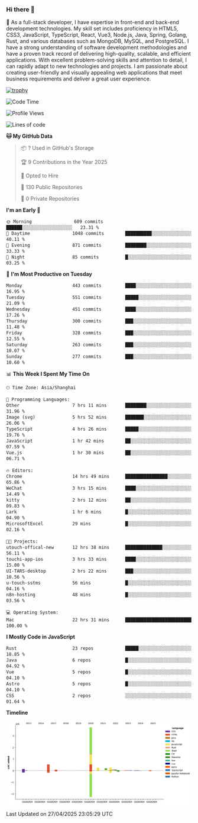 ### Hi there 👋

🌱 As a full-stack developer, I have expertise in front-end and back-end development technologies. My skill set includes proficiency in HTML5, CSS3, JavaScript, TypeScript, React, Vue3, Node.js, Java, Spring, Golang, Rust, and various databases such as MongoDB, MySQL, and PostgreSQL. I have a strong understanding of software development methodologies and have a proven track record of delivering high-quality, scalable, and efficient applications. With excellent problem-solving skills and attention to detail, I can rapidly adapt to new technologies and projects. I am passionate about creating user-friendly and visually appealing web applications that meet business requirements and deliver a great user experience.

[![trophy](https://github-profile-trophy.vercel.app/?username=elton&rank=SECRET,SSS,SS,S,AAA,AA,A&theme=onedark&no-frame=true&margin-w=10)](https://github.com/ryo-ma/github-profile-trophy)

<!--START_SECTION:waka-->
![Code Time](http://img.shields.io/badge/Code%20Time-1%2C587%20hrs%2011%20mins-blue)

![Profile Views](http://img.shields.io/badge/Profile%20Views-0-blue)

![Lines of code](https://img.shields.io/badge/From%20Hello%20World%20I%27ve%20Written-5.6%20million%20lines%20of%20code-blue)

**🐱 My GitHub Data** 

> 📦 ? Used in GitHub's Storage 
 > 
> 🏆 9 Contributions in the Year 2025
 > 
> 💼 Opted to Hire
 > 
> 📜 130 Public Repositories 
 > 
> 🔑 0 Private Repositories 
 > 
**I'm an Early 🐤** 

```text
🌞 Morning                609 commits         ██████░░░░░░░░░░░░░░░░░░░   23.31 % 
🌆 Daytime                1048 commits        ██████████░░░░░░░░░░░░░░░   40.11 % 
🌃 Evening                871 commits         ████████░░░░░░░░░░░░░░░░░   33.33 % 
🌙 Night                  85 commits          █░░░░░░░░░░░░░░░░░░░░░░░░   03.25 % 
```
📅 **I'm Most Productive on Tuesday** 

```text
Monday                   443 commits         ████░░░░░░░░░░░░░░░░░░░░░   16.95 % 
Tuesday                  551 commits         █████░░░░░░░░░░░░░░░░░░░░   21.09 % 
Wednesday                451 commits         ████░░░░░░░░░░░░░░░░░░░░░   17.26 % 
Thursday                 300 commits         ███░░░░░░░░░░░░░░░░░░░░░░   11.48 % 
Friday                   328 commits         ███░░░░░░░░░░░░░░░░░░░░░░   12.55 % 
Saturday                 263 commits         ███░░░░░░░░░░░░░░░░░░░░░░   10.07 % 
Sunday                   277 commits         ███░░░░░░░░░░░░░░░░░░░░░░   10.60 % 
```


📊 **This Week I Spent My Time On** 

```text
🕑︎ Time Zone: Asia/Shanghai

💬 Programming Languages: 
Other                    7 hrs 11 mins       ████████░░░░░░░░░░░░░░░░░   31.96 % 
Image (svg)              5 hrs 52 mins       ███████░░░░░░░░░░░░░░░░░░   26.06 % 
TypeScript               4 hrs 26 mins       █████░░░░░░░░░░░░░░░░░░░░   19.76 % 
JavaScript               1 hr 42 mins        ██░░░░░░░░░░░░░░░░░░░░░░░   07.59 % 
Vue.js                   1 hr 30 mins        ██░░░░░░░░░░░░░░░░░░░░░░░   06.71 % 

🔥 Editors: 
Chrome                   14 hrs 49 mins      ████████████████░░░░░░░░░   65.86 % 
WeChat                   3 hrs 15 mins       ████░░░░░░░░░░░░░░░░░░░░░   14.49 % 
kitty                    2 hrs 12 mins       ██░░░░░░░░░░░░░░░░░░░░░░░   09.83 % 
Lark                     1 hr 6 mins         █░░░░░░░░░░░░░░░░░░░░░░░░   04.90 % 
MicrosoftExcel           29 mins             █░░░░░░░░░░░░░░░░░░░░░░░░   02.16 % 

🐱‍💻 Projects: 
utouch-offical-new       12 hrs 38 mins      ██████████████░░░░░░░░░░░   56.11 % 
touchi-app-ios           3 hrs 33 mins       ████░░░░░░░░░░░░░░░░░░░░░   15.80 % 
UI-TARS-desktop          2 hrs 22 mins       ███░░░░░░░░░░░░░░░░░░░░░░   10.56 % 
u-touch-sstms            56 mins             █░░░░░░░░░░░░░░░░░░░░░░░░   04.16 % 
n8n-hosting              48 mins             █░░░░░░░░░░░░░░░░░░░░░░░░   03.56 % 

💻 Operating System: 
Mac                      22 hrs 31 mins      █████████████████████████   100.00 % 
```

**I Mostly Code in JavaScript** 

```text
Rust                     23 repos            █████░░░░░░░░░░░░░░░░░░░░   18.85 % 
Java                     6 repos             █░░░░░░░░░░░░░░░░░░░░░░░░   04.92 % 
Vue                      5 repos             █░░░░░░░░░░░░░░░░░░░░░░░░   04.10 % 
Astro                    5 repos             █░░░░░░░░░░░░░░░░░░░░░░░░   04.10 % 
CSS                      2 repos             ░░░░░░░░░░░░░░░░░░░░░░░░░   01.64 % 
```



**Timeline**

![Lines of Code chart](https://raw.githubusercontent.com/elton/elton/main/assets/bar_graph.png)


 Last Updated on 27/04/2025 23:05:29 UTC
<!--END_SECTION:waka-->

<!--
**elton/elton** is a ✨ _special_ ✨ repository because its `README.md` (this file) appears on your GitHub profile.

Here are some ideas to get you started:

- 🔭 I’m currently working on ...
- 🌱 I’m currently learning ...
- 👯 I’m looking to collaborate on ...
- 🤔 I’m looking for help with ...
- 💬 Ask me about ...
- 📫 How to reach me: ...
- 😄 Pronouns: ...
- ⚡ Fun fact: ...
-->
